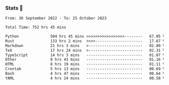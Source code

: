 ### Stats 👋
<!--START_SECTION:waka-->

```txt
From: 30 September 2022 - To: 25 October 2023

Total Time: 752 hrs 45 mins

Python              504 hrs 45 mins >>>>>>>>>>>>>>>>>--------   67.05 %
Rust                133 hrs 2 mins  >>>>---------------------   17.67 %
Markdown            21 hrs 3 mins   >------------------------   02.80 %
TeX                 17 hrs 24 mins  >------------------------   02.31 %
TypeScript          14 hrs 3 mins   -------------------------   01.87 %
Other               8 hrs 43 mins   -------------------------   01.16 %
HTML                8 hrs 19 mins   -------------------------   01.11 %
Crontab             5 hrs 13 mins   -------------------------   00.69 %
Bash                4 hrs 47 mins   -------------------------   00.64 %
YAML                4 hrs 24 mins   -------------------------   00.58 %
```

<!--END_SECTION:waka-->

<!--
**buhaytza2005/buhaytza2005** is a ✨ _special_ ✨ repository because its `README.md` (this file) appears on your GitHub profile.

Here are some ideas to get you started:

- 🔭 I’m currently working on ...
- 🌱 I’m currently learning ...
- 👯 I’m looking to collaborate on ...
- 🤔 I’m looking for help with ...
- 💬 Ask me about ...
- 📫 How to reach me: ...
- 😄 Pronouns: ...
- ⚡ Fun fact: ...
-->


